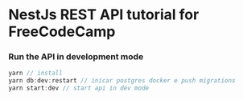 # NestJs REST API tutorial for FreeCodeCamp


### Run the API in development mode
```javascript
yarn // install
yarn db:dev:restart // inicar postgres docker e push migrations
yarn start:dev // start api in dev mode
```
